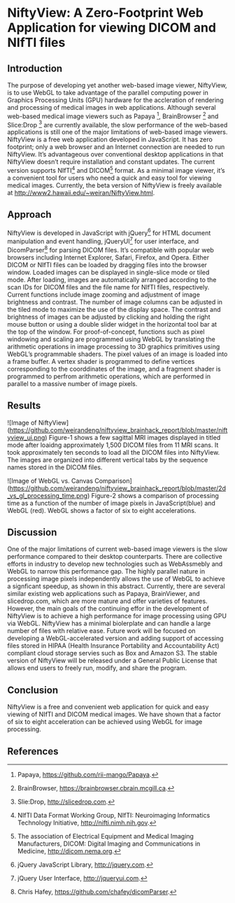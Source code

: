 # NiftyView: A Zero-Footprint Web Application for viewing DICOM and NIfTI files

## Introduction
The purpose of developing yet another web-based image viewer, NiftyView, is to use WebGL to take advantage of the parallel computing power in Graphics Processing Units (GPU) hardware for the accleration of rendering and processing of medical images in web applications. Although several web-based medical image viewers such as Papaya [^1], BrainBrowser [^2] and Slice:Drop [^3] are currently available, the slow performance of the web-based applications is still one of the major limitations of web-based image viewers. NiftyView is a free web application developed in JavaScript. It has zero footprint; only a web browser and an Internet connection are needed to run NiftyView. It’s advantageous over conventional desktop applications in that NiftyView doesn’t require installation and constant updates. The current version supports NIfTI[^4] and DICOM[^5] format. As a minimal image viewer, it’s a convenient tool for users who need a quick and easy tool for viewing medical images. Currently, the beta version of NiftyView is freely available at http://www2.hawaii.edu/~weiran/NiftyView.html.  

## Approach
NiftyView is developed in JavaScript with jQuery[^6] for HTML document manipulation and event handling, jQueryUI[^7] for user interface, and DicomParser[^8] for parsing DICOM files. It’s compatible with popular web browsers including Internet Explorer, Safari, Firefox, and Opera. Either DICOM or NIfTI files can be loaded by dragging files into the browser window. Loaded images can be displayed in single-slice mode or tiled mode. After loading, images are automatically arranged according to the scan IDs for DICOM files and the file name for NIfTI files, respectively. Current functions include image zooming and adjustment of image brightness and contrast. The number of image columns can be adjusted in the tiled mode to maximize the use of the display space. The contrast and brightness of images can be adjusted by clicking and holding the right mouse button or using a double slider widget in the horizontal tool bar at the top of the window. 
For proof-of-concept, functions such as pixel windowing and scaling are programmed using WebGL by translating the arithmetic operations in image processing to 3D graphics primitives using WebGL’s programmable shaders. The pixel values of an image is loaded into a frame buffer. A vertex shader is programmed to define vertices corresponding to the coorddinates of the image, and a fragment shader is programmed to perfrom arithmetic operations, which are performed in parallel to a massive number of image pixels. 

## Results 
![Image of NiftyView]
(https://github.com/weirandeng/niftyview_brainhack_report/blob/master/niftyview_ui.png)
Figure-1 shows a few sagittal MRI images displayed in titled mode after loaidng approximately 1,500 DICOM files from 11 MRI scans. It took approximately ten seconds to load all the DICOM files into NiftyView. The images are organized into different vertical tabs by the sequence names stored in the DICOM files. 

![Image of WebGL vs. Canvas Comparison] 
(https://github.com/weirandeng/niftyview_brainhack_report/blob/master/2d_vs_gl_processing_time.png)
Figure-2 shows a comparison of processing time as a function of the number of image pixels in JavaScript(blue) and WebGL (red). WebGL shows a factor of six to eight accelerations. 

## Discussion
One of the major limitations of current web-based image viewers is the slow performance compared to their desktop counterparts.
There are collective efforts in industry to develop new technologies such as WebAssmebly and WebGL to narrow this performance gap. The highly parallel nature in processing image pixels independently allows the use of WebGL to achieve a signficant speedup, as shown in this abstract. Currently, there are several similar existing web applications such as Papaya, BrainViewer, and slicedrop.com, which are more mature and offer varieties of features. However, the main goals of the continuing effor in the development of NiftyView is to achieve a high performance for image processing using GPU via WebGL. NiftyView has a minimal biolerplate and can handle a large number of files with relative ease. Future work will be focused on developing a WebGL-accelerated version and adding support of accessing files stored in HIPAA (Health Insurance Portability and Accountability Act) compliant cloud storage servies such as Box and Amazon S3. The stable version of NiftyView will be released under a General Public License that allows end users to freely run, modify, and share the program.  

## Conclusion
NiftyView is a free and convenient web application for quick and easy viewing of NIfTI and DICOM medical images. We have shown that a factor of six to eight acceleration can be achieved using WebGL for image processing. 

## References
[^1]: Papaya, https://github.com/rii-mango/Papaya.
[^2]: BrainBrowser, https://brainbrowser.cbrain.mcgill.ca.
[^3]: Slie:Drop, http://slicedrop.com.
[^4]: NIfTI Data Format Working Group, NIfTI: Neuroimaging Informatics Technology Initiative, http://nifti.nimh.nih.gov. 
[^5]: The association of Electrical Equipment and Medical Imaging Manufacturers, DICOM: Digital Imaging and Communications in Medicine, http://dicom.nema.org. 
[^6]: jQuery JavaScript Library, http://jquery.com. 
[^7]: jQuery User Interface, http://jqueryui.com.
[^8]: Chris Hafey, https://github.com/chafey/dicomParser. 


